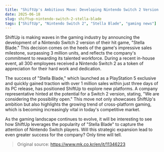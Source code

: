 ```yaml
---
title: "ShiftUp's Ambitious Move: Developing Nintendo Switch 2 Version of Stella Blade"
date: 2025-06-18
slug: shiftup-nintendo-switch-2-stella-blade
tags: ["ShiftUp", "Nintendo Switch 2", "Stella Blade", "gaming news"]
---
```


ShiftUp is making waves in the gaming industry by announcing the development of a Nintendo Switch 2 version of their hit game, "Stella Blade." This decision comes on the heels of the game's impressive sales milestone, surpassing 3 million units, and reflects the company's commitment to rewarding its talented workforce. During a recent in-house event, all 300 employees received a Nintendo Switch 2 as a token of appreciation for their hard work and dedication.

The success of "Stella Blade," which launched as a PlayStation 5 exclusive and quickly gained traction with over 1 million sales within just three days of its PC release, has positioned ShiftUp to explore new platforms. A company representative hinted at the potential for a Switch 2 version, stating, "We are considering the possibility open." This move not only showcases ShiftUp's ambition but also highlights the growing trend of cross-platform gaming, which is becoming increasingly vital in today's competitive market.

As the gaming landscape continues to evolve, it will be interesting to see how ShiftUp leverages the popularity of "Stella Blade" to capture the attention of Nintendo Switch players. Will this strategic expansion lead to even greater success for the company? Only time will tell.

> Original source: https://www.mk.co.kr/en/it/11346223